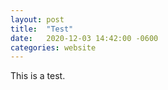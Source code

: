 ```yaml
---
layout: post
title:  "Test"
date:   2020-12-03 14:42:00 -0600
categories: website
---
```


This is a test.
